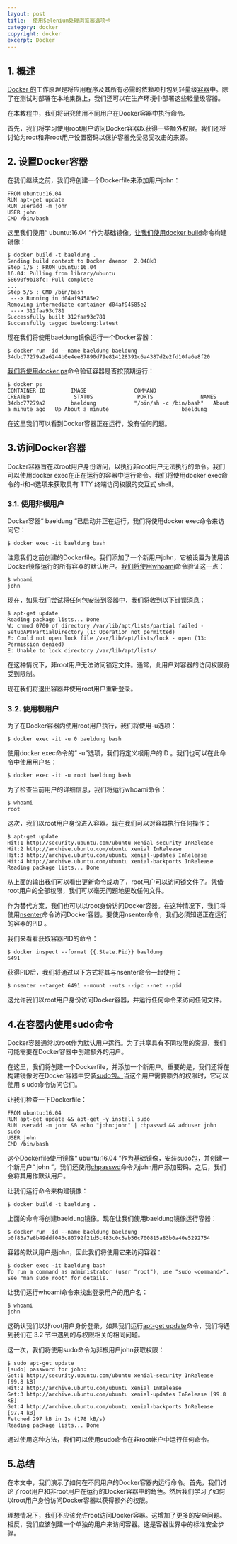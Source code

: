 ```yaml
---
layout: post
title:  使用Selenium处理浏览器选项卡
category: docker
copyright: docker
excerpt: Docker
---
```


## 1. 概述

[Docker 的](https://www.baeldung.com/ops/docker-guide)工作原理是将应用程序及其所有必需的依赖项打包到轻量级[容器](https://www.docker.com/resources/what-container/)中。除了在测试时部署在本地集群上，我们还可以在生产环境中部署这些轻量级容器。

在本教程中，我们将研究使用不同用户在Docker容器中执行命令。

首先，我们将学习使用root用户访问Docker容器以获得一些额外权限。我们还将讨论为root和非root用户设置密码以保护容器免受易受攻击的来源。

## 2. 设置Docker容器

在我们继续之前，我们将创建一个Dockerfile来添加用户john：

```shell
FROM ubuntu:16.04
RUN apt-get update 
RUN useradd -m john
USER john
CMD /bin/bash
```

这里我们使用“ ubuntu:16.04 ”作为基础镜像。[让我们使用docker build](https://docs.docker.com/engine/reference/commandline/build/)命令构建镜像：

```shell
$ docker build -t baeldung .
Sending build context to Docker daemon  2.048kB
Step 1/5 : FROM ubuntu:16.04
16.04: Pulling from library/ubuntu
58690f9b18fc: Pull complete 
...
Step 5/5 : CMD /bin/bash
 ---> Running in d04af94585e2
Removing intermediate container d04af94585e2
 ---> 312faa93c781
Successfully built 312faa93c781
Successfully tagged baeldung:latest
```

现在我们将使用baeldung镜像运行一个Docker容器：

```shell
$ docker run -id --name baeldung baeldung
34dbc77279a2a6244b0e4ee87890d79e814128391c6a4387d2e2fd10fa6e8f20
```

[我们将使用docker ps](https://docs.docker.com/engine/reference/commandline/ps/)命令验证容器是否按预期运行：

```shell
$ docker ps
CONTAINER ID        IMAGE               COMMAND                  CREATED              STATUS              PORTS               NAMES
34dbc77279a2        baeldung            "/bin/sh -c /bin/bash"   About a minute ago   Up About a minute                       baeldung
```

在这里我们可以看到Docker容器正在运行，没有任何问题。

## 3.访问Docker容器

Docker容器旨在以root用户身份访问，以执行非root用户无法执行的命令。我们可以使用docker exec在正在运行的容器中运行命令。我们将使用docker exec命令的-i和-t选项来获取具有 TTY 终端访问权限的交互式 shell。

### 3.1. 使用非根用户

Docker容器“ baeldung ”已启动并正在运行。我们将使用docker exec命令来访问它：

```shell
$ docker exec -it baeldung bash
```

注意我们之前创建的Dockerfile。我们添加了一个新用户john，它被设置为使用该Docker镜像运行的所有容器的默认用户。[我们将使用whoami](https://www.baeldung.com/linux/tag/whoami)命令验证这一点：

```shell
$ whoami
john

```

现在，如果我们尝试将任何包安装到容器中，我们将收到以下错误消息：

```shell
$ apt-get update
Reading package lists... Done
W: chmod 0700 of directory /var/lib/apt/lists/partial failed - SetupAPTPartialDirectory (1: Operation not permitted)
E: Could not open lock file /var/lib/apt/lists/lock - open (13: Permission denied)
E: Unable to lock directory /var/lib/apt/lists/
```

在这种情况下，非root用户无法访问锁定文件。通常，此用户对容器的访问权限将受到限制。

现在我们将退出容器并使用root用户重新登录。

### 3.2. 使用根用户

为了在Docker容器内使用root用户执行，我们将使用-u选项：

```shell
$ docker exec -it -u 0 baeldung bash
```

使用docker exec命令的“ -u”选项，我们将定义根用户的ID 。我们也可以在此命令中使用用户名：

```shell
$ docker exec -it -u root baeldung bash
```

为了检查当前用户的详细信息，我们将运行whoami命令：

```shell
$ whoami
root
```

这次，我们以root用户身份进入容器。现在我们可以对容器执行任何操作：

```shell
$ apt-get update
Hit:1 http://security.ubuntu.com/ubuntu xenial-security InRelease
Hit:2 http://archive.ubuntu.com/ubuntu xenial InRelease
Hit:3 http://archive.ubuntu.com/ubuntu xenial-updates InRelease
Hit:4 http://archive.ubuntu.com/ubuntu xenial-backports InRelease
Reading package lists... Done  
```

从上面的输出我们可以看出更新命令成功了，root用户可以访问锁文件了。凭借root用户的全部权限，我们可以毫无问题地更改任何文件。

作为替代方案，我们也可以以root身份访问Docker容器。在这种情况下，我们将使用[nsenter](https://manpages.ubuntu.com/manpages/xenial/man1/nsenter.1.html)命令访问Docker容器。要使用nsenter命令，我们必须知道正在运行的容器的PID 。

我们来看看获取容器PID的命令：

```shell
$ docker inspect --format {{.State.Pid}} baeldung
6491
```

获得PID后，我们将通过以下方式将其与nsenter命令一起使用：

```shell
$ nsenter --target 6491 --mount --uts --ipc --net --pid
```

这允许我们以root用户身份访问Docker容器，并运行任何命令来访问任何文件。

## 4.在容器内使用sudo命令

Docker容器通常以root作为默认用户运行。为了共享具有不同权限的资源，我们可能需要在Docker容器中创建额外的用户。

在这里，我们将创建一个Dockerfile，并添加一个新用户。重要的是，我们还将在构建镜像时在Docker容器中安装[sudo包。](https://www.baeldung.com/linux/sudo-command)当这个用户需要额外的权限时，它可以使用 s udo命令访问它们。

让我们检查一下Dockerfile：

```shell
FROM ubuntu:16.04
RUN apt-get update && apt-get -y install sudo
RUN useradd -m john && echo "john:john" | chpasswd && adduser john sudo
USER john
CMD /bin/bash

```

这个Dockerfile使用镜像“ ubuntu:16.04 ”作为基础镜像，安装sudo包，并创建一个新用户“ john ”。我们还使用[chpasswd](https://linux.die.net/man/8/chpasswd)命令为john用户添加密码。之后，我们会将其用作默认用户。

让我们运行命令来构建镜像：

```shell
$ docker build -t baeldung .

```

上面的命令将创建baeldung镜像。现在让我们使用baeldung镜像运行容器：

```shell
$ docker run -id --name baeldung baeldung
b0f83a7e8b49ddf043c80792f21d5c483c0c5ab56c700815a83b0a40e5292754

```

容器的默认用户是john，因此我们将使用它来访问容器：

```shell
$ docker exec -it baeldung bash
To run a command as administrator (user "root"), use "sudo <command>".
See "man sudo_root" for details.

```

让我们运行whoami命令来找出登录用户的用户名：

```shell
$ whoami
john
```

这确认我们以非root用户身份登录。如果我们运行[apt-get update](https://www.baeldung.com/linux/yum-and-apt)命令，我们将遇到我们在 3.2 节中遇到的与权限相关的相同问题。

这一次，我们将使用sudo命令为非根用户john获取权限：

```shell
$ sudo apt-get update
[sudo] password for john: 
Get:1 http://security.ubuntu.com/ubuntu xenial-security InRelease [99.8 kB]
Hit:2 http://archive.ubuntu.com/ubuntu xenial InRelease 
Get:3 http://archive.ubuntu.com/ubuntu xenial-updates InRelease [99.8 kB]
Get:4 http://archive.ubuntu.com/ubuntu xenial-backports InRelease [97.4 kB]
Fetched 297 kB in 1s (178 kB/s)
Reading package lists... Done
```

通过使用这种方法，我们可以使用sudo命令在非root帐户中运行任何命令。

## 5.总结

在本文中，我们演示了如何在不同用户的Docker容器内运行命令。首先，我们讨论了root用户和非root用户在运行的Docker容器中的角色。然后我们学习了如何以root用户身份访问Docker容器以获得额外的权限。

理想情况下，我们不应该允许root访问Docker容器。这增加了更多的安全问题。相反，我们应该创建一个单独的用户来访问容器。这是容器世界中的标准安全步骤。
